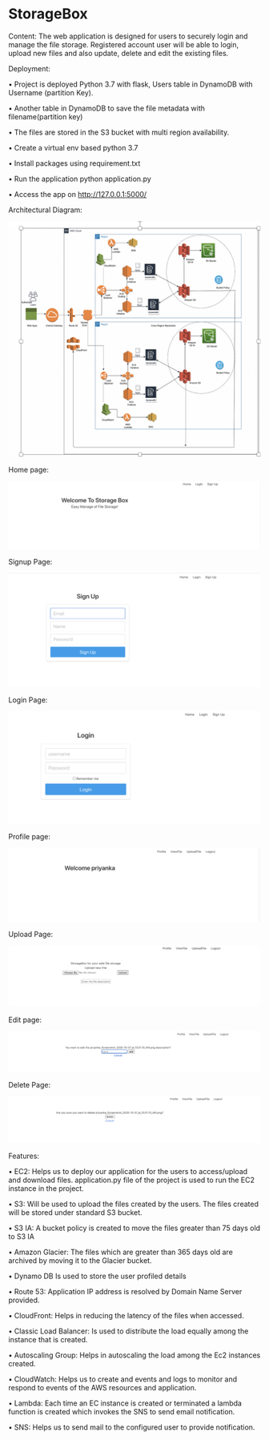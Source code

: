 # StorageBox

Content:
The web application is designed for users to securely login and manage the file storage. Registered account user will be able to login, upload new files and also update, delete and edit the existing files.



Deployment:

•	Project is deployed Python 3.7 with flask, Users table in DynamoDB with Username (partition Key).

•	Another table in DynamoDB to save the file metadata with filename(partition key)

•	The files are stored in the S3 bucket with multi region availability. 

•	Create a virtual env based python 3.7

•	Install packages using requirement.txt

•	Run the application python application.py

•	Access the app on http://127.0.0.1:5000/


Architectural Diagram:

![](images/ArchitectureDiagram.png)


Home page:

![](images/Home.png)

Signup Page:

![](images/SignUp.png)

Login Page:

![](images/Login.png)

Profile page:

![](images/Profile.png)

Upload Page:

![](images/Upload.png)

Edit page:

![](images/Edit.png)

Delete Page:

![](images/Delete.png)





Features:

•	EC2: 
Helps us to deploy our application for the users to access/upload and download files. application.py file of the project is used to run the EC2 instance in the project.


•	S3: Will be used to upload the files created by the users. The files created will be stored under standard S3 bucket. 

•	S3 IA: A bucket policy is created to move the files greater than 75 days old to S3 IA

•	Amazon Glacier: The files which are greater than 365 days old are archived by moving it to the Glacier bucket. 


•	Dynamo DB
Is used to store the user profiled details

•	Route 53: 
Application IP address is resolved by Domain Name Server provided.


•	CloudFront: Helps in reducing the latency of the files when accessed.

•	Classic Load Balancer: Is used to distribute the load equally among the instance that is created. 


•	Autoscaling Group: Helps in autoscaling the load among the Ec2 instances created. 

•	CloudWatch: Helps us to create and events and logs to monitor and respond to events of the AWS resources and application. 


•	Lambda: Each time an EC instance is created or terminated a lambda function is created which invokes the SNS to send email notification.

•	SNS: Helps us to send mail to the configured user to provide notification.


